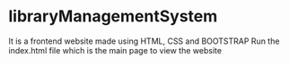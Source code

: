 # libraryManagementSystem
It is a frontend website made using HTML, CSS and BOOTSTRAP
Run the index.html file which is the main page to view the website
